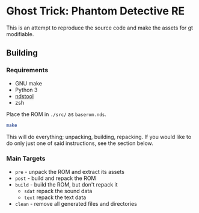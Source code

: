 # Ghost Trick: Phantom Detective RE
This is an attempt to reproduce the source code and make the assets for gt
modifiable.

## Building
### Requirements
* GNU make
* Python 3
* [ndstool](https://github.com/devkitPro/ndstool)
* zsh

Place the ROM in `./src/` as `baserom.nds`.


```sh
make
```

This will do everything; unpacking, building, repacking. If you would like to
do only just one of said instructions, see the section below.

### Main Targets
* `pre` - unpack the ROM and extract its assets
* `post` - build and repack the ROM
* `build` - build the ROM, but don't repack it
	* `sdat` repack the sound data
	* `text` repack the text data
* `clean` - remove all generated files and directories
